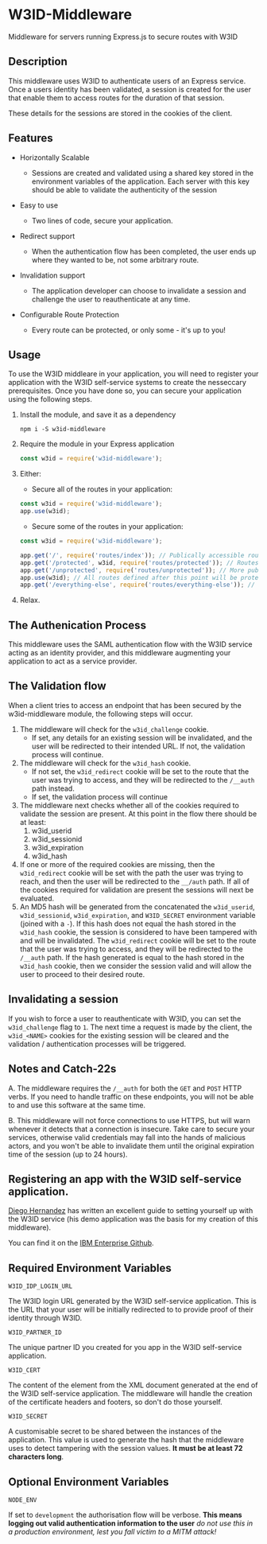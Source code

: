 # W3ID-Middleware
Middleware for servers running Express.js to secure routes with W3ID

## Description

This middleware uses W3ID to authenticate users of an Express service. Once a users identity has been validated, a session is created for the user that enable them to access routes for the duration of that session.

These details for the sessions are stored in the cookies of the client.

## Features

- Horizontally Scalable
    - Sessions are created and validated using a shared key stored in the environment variables of the application. Each server with this key should be able to validate the authenticity of the session

- Easy to use
    - Two lines of code, secure your application.

- Redirect support
    - When the authentication flow has been completed, the user ends up where they wanted to be, not some arbitrary route.

- Invalidation support
    - The application developer can choose to invalidate a session and challenge the user to reauthenticate at any time.

- Configurable Route Protection
    - Every route can be protected, or only some - it's up to you!

## Usage

To use the W3ID middleare in your application, you will need to register your application with the W3ID self-service systems to create the nesseccary prerequisites. Once you have done so, you can secure your application using the following steps.

1. Install the module, and save it as a dependency
    ```
    npm i -S w3id-middleware
    ```

2. Require the module in your Express application
    ```JavaScript
    const w3id = require('w3id-middleware');
    ```

3. Either:
    - Secure all of the routes in your application:
    ```JavaScript
    const w3id = require('w3id-middleware');
    app.use(w3id);
    ```
    - Secure some of the routes in your application:
    ```JavaScript
    const w3id = require('w3id-middleware');

    app.get('/', require('routes/index')); // Publically accessible routes
    app.get('/protected', w3id, require('routes/protected')); // Routes that require W3ID authentication
    app.get('/unprotected', require('routes/unprotected')); // More publically accessible routes
    app.use(w3id); // All routes defined after this point will be protected by the middleware.
    app.get('/everything-else', require('routes/everything-else')); // Like this!
    ```
4. Relax.

## The Authenication Process

This middleware uses the SAML authentication flow with the W3ID service acting as an identity provider, and this middleware augmenting your application to act as a service provider.

## The Validation flow

When a client tries to access an endpoint that has been secured by the w3id-middleware module, the following steps will occur.

1. The middleware will check for the `w3id_challenge` cookie.
    - If set, any details for an existing session will be invalidated, and the user will be redirected to their intended URL. If not, the validation process will continue.
2. The middleware will check for the `w3id_hash` cookie.
    - If not set, the `w3id_redirect` cookie will be set to the route that the user was trying to access, and they will be redirected to the `/__auth` path instead.
    - If set, the validation process will continue
3. The middleware next checks whether all of the cookies required to validate the session are present. At this point in the flow there should be at least:
    1. w3id_userid
    2. w3id_sessionid
    3. w3id_expiration
    4. w3id_hash
4. If one or more of the required cookies are missing, then the `w3id_redirect` cookie will be set with the path the user was trying to reach, and then the user will be redirected to the `__/auth` path. If all of the cookies required for validation are present the sessions will next be evaluated.
5. An MD5 hash will be generated from the concatenated the `w3id_userid`, `w3id_sessionid`, `w3id_expiration`, and `W3ID_SECRET` environment variable (joined with a `-`). If this hash does not equal the hash stored in the `w3id_hash` cookie, the session is considered to have been tampered with and will be invalidated. The `w3id_redirect` cookie will be set to the route that the user was trying to access, and they will be redirected to the `/__auth` path. If the hash generated is equal to the hash stored in the `w3id_hash` cookie, then we consider the session valid and will allow the user to proceed to their desired route.

## Invalidating a session

If you wish to force a user to reauthenticate with W3ID, you can set the `w3id_challenge` flag to `1`. The next time a request is made by the client, the `w3id_<NAME>` cookies for the existing session will be cleared and the validation / authentication processes will be triggered.

## Notes and Catch-22s

A. The middleware requires the `/__auth` for both the `GET` and `POST` HTTP verbs. If you need to handle traffic on these endpoints, you will not be able to and use this software at the same time.

B. This middleware will not force connections to use HTTPS, but will warn whenever it detects that a connection is insecure. Take care to secure your services, otherwise valid credentials may fall into the hands of malicious actors, and you won't be able to invalidate them until the original expiration time of the session (up to 24 hours).

## Registering an app with the W3ID self-service application.

[Diego Hernandez](https://twitter.com/diego_codes) has written an excellent guide to setting yourself up with the W3ID service (his demo application was the basis for my creation of this middleware). 

You can find it on the [IBM Enterprise Github](https://github.ibm.com/Diego-Hernandez/w3-sso-node-passport#provision-application-ibm-sso-service).

## Required Environment Variables

`W3ID_IDP_LOGIN_URL`
    
The W3ID login URL generated by the W3ID self-service application. This is the URL that your user will be initially redirected to to provide proof of their identity through W3ID.

`W3ID_PARTNER_ID`

The unique partner ID you created for you app in the W3ID self-service application.

`W3ID_CERT`

The content of the <X509Certificate> element from the XML document generated at the end of the W3ID self-service application. The middleware will handle the creation of the certificate headers and footers, so don't do those yourself.

`W3ID_SECRET`

A customisable secret to be shared between the instances of the application. This value is used to generate the hash that the middleware uses to detect tampering with the session values. **It must be at least 72 characters long**.

## Optional Environment Variables

`NODE_ENV`

If set to `development` the authorisation flow will be verbose. **This means logging out valid authentication information to the user** _do not use this in a production environment, lest you fall victim to a MITM attack!_